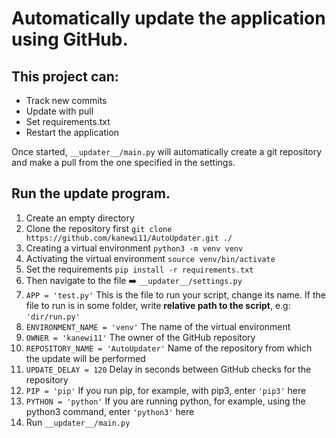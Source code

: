 # Automatically update the application using GitHub. 

## This project can: 
* Track new commits
* Update with pull
* Set requirements.txt 
* Restart the application

Once started, `__updater__/main.py` will automatically create a git repository and make a pull from the one specified in the settings.

## Run the update program.

1. Create an empty directory
2. Clone the repository first `git clone https://github.com/kanewi11/AutoUpdater.git ./`
3. Creating a virtual environment `python3 -m venv venv`
4. Activating the virtual environment `source venv/bin/activate` 
5. Set the requirements `pip install -r requirements.txt`
6. Then navigate to the file ➡️ `__updater__/settings.py`
7. `APP = 'test.py'` This is the file to run your script, change its name. If the file to run is in some folder, write **relative path to the script**, e.g:
`'dir/run.py'`
8. `ENVIRONMENT_NAME = 'venv'` The name of the virtual environment
9. `OWNER = 'kanewi11'` The owner of the GitHub repository
10. `REPOSITORY_NAME = 'AutoUpdater'` Name of the repository from which the update will be performed
11. `UPDATE_DELAY = 120` Delay in seconds between GitHub checks for the repository
12. `PIP = 'pip'` If you run pip, for example, with pip3, enter `'pip3'` here
13. `PYTHON = 'python'` If you are running python, for example, using the python3 command, enter `'python3'` here
14. Run `__updater__/main.py`